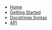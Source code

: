 - [Home](index.md)
- [Getting Started](getting-started.md)
- [Docstrings Syntax](docstrings-syntax.md)
- [API](api/)
